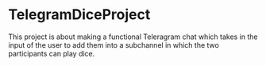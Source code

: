 # TelegramDiceProject
This project is about making a functional Teleragram chat which takes in the input of the user to add them into a subchannel in which the two participants can play dice. 
